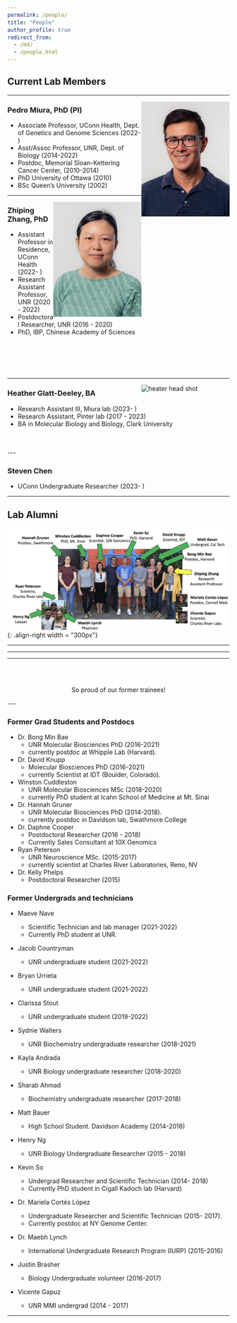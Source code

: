 ```yaml
---
permalink: /people/
title: "People"
author_profile: true
redirect_from: 
  - /md/
  - /people.html
---
```

## Current Lab Members  

---

<img src="/images/pedro.jpg" alt="Pedro head shot" style="float: right; width: 200px;">

### Pedro Miura, PhD (PI)

* Associate Professor, UConn Health, Dept. of Genetics and Genome Sciences (2022- )
* Asst/Assoc Professor, UNR, Dept. of Biology (2014-2022)
* Postdoc, Memorial Sloan-Kettering Cancer Center, (2010-2014)
* PhD University of Ottawa (2010)
* BSc Queen’s University (2002)

---
<img src="/images/zhiping.jpg" alt="zhiping head shot" style="float: right; width: 200px;">

### Zhiping Zhang, PhD

* Assistant Professor in Residence, UConn Health (2022- )
* Research Assistant Professor, UNR (2020 - 2022)
* Postdoctoral Researcher, UNR (2016 - 2020)
* PhD, IBP, Chinese Academy of Sciences
<br>
<br>
<br>
<br>

---


<img src="/images/bio-photo.jpg" alt="heater head shot" style="float: right; width: 200px;">

### Heather Glatt-Deeley, BA

* Research Assistant III, Miura lab (2023- )
* Research Assistant, Pinter lab (2017 - 2023)
* BA in Molecular Biology and Biology, Clark University

<br>
<br>
---


### Steven Chen
* UConn Undergraduate Researcher (2023- )

---

## Lab Alumni

![image of success](/images/success.jpg){: .align-right width = "300px"}

---
---
---

<br>
<br>

<p style="text-align: center;">So proud of our former trainees!</p>
---

### Former Grad Students and Postdocs
* Dr. Bong Min Bae
  * UNR Molecular Biosciences PhD (2016-2021)
  * currently postdoc at Whipple Lab (Harvard).
* Dr. David Knupp
  * Molecular Biosciences PhD (2016-2021)
  * currently Scientist at IDT (Boulder, Colorado).
* Winston Cuddleston
  * UNR Molecular Biosciences MSc (2018-2020)
  * currently PhD student at Icahn School of Medicine at Mt. Sinai 
* Dr. Hannah Gruner
  * UNR Molecular Biosciences PhD (2014-2018).
  * currently postdoc in Davidson lab, Swathmore College
* Dr. Daphne Cooper
  * Postdoctoral Researcher (2016 - 2018)
  * Currently Sales Consultant at 10X Genomics
* Ryan Peterson
  * UNR Neuroscience MSc. (2015-2017)
  * currently scientist at Charles River Laboratories, Reno, NV
* Dr. Kelly Phelps
  * Postdoctoral Researcher (2015)

### Former Undergrads and technicians
* Maeve Nave
  * Scientific Technician and lab manager (2021-2022)
  * Currently PhD student at UNR.

* Jacob Countryman
  * UNR undergraduate student (2021-2022)

* Bryan Urrieta
  * UNR undergraduate student (2021-2022)

* Clarissa Stout
  * UNR undergraduate student (2019-2022)

* Sydnie Walters
  * UNR Biochemistry undergraduate researcher (2018-2021)

* Kayla Andrada
  * UNR Biology undergraduate researcher (2018-2020)

* Sharab Ahmad
  * Biochemistry undergraduate researcher (2017-2018)

* Matt Bauer
  * High School Student. Davidson Academy (2014-2018)

* Henry Ng
  * UNR Biology Undergraduate Researcher (2015 - 2018)

* Kevin So
  * Undergrad Researcher and Scientific Technician (2014- 2018)
  * Currently PhD student in Cigall Kadoch lab (Harvard)

* Dr. Mariela Cortés López
  * Undergraduate Researcher and Scientific Technician (2015- 2017).
  * Currently postdoc at NY Genome Center.

* Dr. Maebh Lynch
  * International Undergraduate Research Program (IURP) (2015-2016)

* Justin Brasher
  * Biology Undergraduate volunteer (2016-2017)

* Vicente Gapuz
  * UNR MMI undergrad (2014 - 2017)  

___




